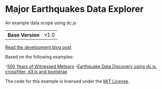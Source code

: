 # Major Earthquakes Data Explorer
An example data scope using dc.js

<table>
  <tbody>
    <tr>
      <th>Base Version</th>
      <td>v1.0</td>
    </tr>
  </tbody>
</table>

[Read the development blog post](http://www.sonicviz.com/wp/2016/10/28/earthquake-data-scope/)

Based on the following examples:

-[500 Years of Witnessed Meteors](http://roadtolarissa.com/meteors/)
-[Earthquake Data Discovery using dc.js, crossfilter, d3.js and bootstrap](http://bl.ocks.org/d3noob/6077996)

The code for this example is licensed under the [MIT License](http://opensource.org/licenses/MIT).
